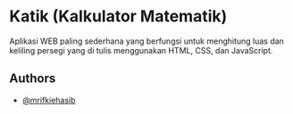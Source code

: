 # Katik (Kalkulator Matematik)

Aplikasi WEB paling sederhana yang berfungsi untuk menghitung luas dan keliling persegi yang di tulis menggunakan HTML, CSS, dan JavaScript.


## Authors

- [@mrifkiehasib](https://www.github.com/mrifkiehasib)

